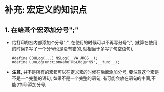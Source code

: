 # 补充: 宏定义的知识点

## 1. 在给某个宏添加分号";"
- 给打印的宏内部添加个分号";", 在使用的时候可以不再写分号";", (就算在使用的时候多写了一个分号也是没有错的, 就相当于多写了句空语句),

  ```objc
  #define CDHLog(...) NSLog(__VA_ARGS__);
  #define CDHLogFunctionName NSLog(@"%s",__func__);
  ```

- **注意,** 并不是所有的宏都可以在定义宏的时候在后面添加分号, 要注意这个宏是不是一个完整的语句, 如果不是一个完整的语句, 有可能会放在语句的中间,不能(中间)添加分号;